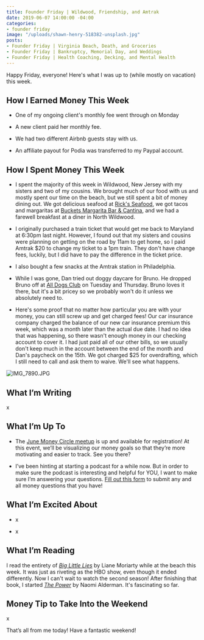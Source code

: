 ```yaml
---
title: Founder Friday | Wildwood, Friendship, and Amtrak
date: 2019-06-07 14:00:00 -04:00
categories:
- founder friday
image: "/uploads/shawn-henry-518382-unsplash.jpg"
posts:
- Founder Friday | Virginia Beach, Death, and Groceries
- Founder Friday | Bankruptcy, Memorial Day, and Weddings
- Founder Friday | Health Coaching, Decking, and Mental Health
---
```


Happy Friday, everyone! Here's what I was up to (while mostly on vacation) this week.

## **How I Earned Money This Week**

* One of my ongoing client's monthly fee went through on Monday

* A new client paid her monthly fee.

* We had two different Airbnb guests stay with us. 

* An affiliate payout for Podia was transferred to my Paypal account.

## **How I Spent Money This Week**

* I spent the majority of this week in Wildwood, New Jersey with my sisters and two of my cousins. We brought much of our food with us and mostly spent our time on the beach, but we still spent a bit of money dining out. We got delicious seafood at [Rick's Seafood](http://www.ricks-seafood.com/), we got tacos and margaritas at [Buckets Margarita Bar & Cantina](http://bucketsstoneharbor.com/), and we had a farewell breakfast at a diner in North Wildwood.  

* I originally purchased a train ticket that would get me back to Maryland at 6:30pm last night. However, I found out that my sisters and cousins were planning on getting on the road by 11am to get home, so I paid Amtrak $20 to change my ticket to a 1pm train. They don't have change fees, luckily, but I did have to pay the difference in the ticket price.

* I also bought a few snacks at the Amtrak station in Philadelphia.

* While I was gone, Dan tried out doggy daycare for Bruno. He dropped Bruno off at [All Dogs Club](https://www.alldogsclub.com/) on Tuesday and Thursday. Bruno loves it there, but it's a bit pricey so we probably won't do it unless we absolutely need to. 

* Here's some proof that no matter how particular you are with your money, you can still screw up and get charged fees! Our car insurance company charged the balance of our new car insurance premium this week, which was a month later than the actual due date. I had no idea that was happening, so there wasn't enough money in our checking account to cover it. I had just paid all of our other bills, so we usually don't keep much in the account between the end of the month and Dan's paycheck on the 15th. We got charged $25 for overdrafting, which I still need to call and ask them to waive. We'll see what happens. 

![IMG_7890.JPG](/uploads/IMG_7890.JPG)

## **What I’m Writing**

x

## **What I’m Up To**

* The [June Money Circle meetup](https://www.eventbrite.com/e/money-circle-visualizing-your-money-goals-tickets-62153044429) is up and available for registration! At this event, we’ll be visualizing our money goals so that they’re more motivating and easier to track. See you there?

* I’ve been hinting at starting a podcast for a while now. But in order to make sure the podcast is interesting and helpful for YOU, I want to make sure I’m answering your questions. [Fill out this form](https://docs.google.com/forms/d/e/1FAIpQLSf75z5itnYO-XOLStoqY5FXwuf8YI37ye5OD21Wv7tBGAqIVQ/viewform?usp=sf_link) to submit any and all money questions that you have!

## **What I’m Excited About**

* x

* x

## **What I’m Reading**

I read the entirety of *[Big Little Lies](https://www.goodreads.com/book/show/19486412-big-little-lies)* by Liane Moriarty while at the beach this week. It was just as riveting as the HBO show, even though it ended differently. Now I can't wait to watch the second season! After finishing that book, I started *[The Power](https://www.goodreads.com/book/show/29751398-the-power?from_search=true)* by Naomi Alderman. It's fascinating so far. 

## **Money Tip to Take Into the Weekend**

x

That’s all from me today! Have a fantastic weekend!